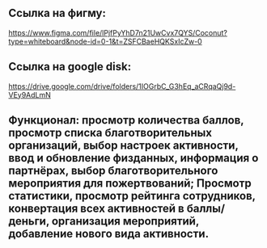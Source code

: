 ## Ссылка на фигму:
https://www.figma.com/file/lPjfPyYhD7n21UwCvx7QYS/Coconut?type=whiteboard&node-id=0-1&t=ZSFCBaeHQKSxIcZw-0

## Ссылка на google disk:
https://drive.google.com/drive/folders/1IOGrbC_G3hEq_aCRqaQj9d-VEy9AdLmN

## Функционал: просмотр количества баллов, просмотр списка благотворительных организаций, выбор настроек активности, ввод и обновление физданных, информация о партнёрах, выбор благотворительного мероприятия для пожертвований; Просмотр статистики, просмотр рейтинга сотрудников, конвертация всех активностей в баллы/деньги, организация мероприятий, добавление нового вида активности.
